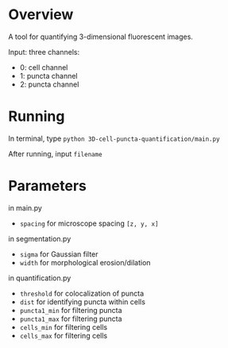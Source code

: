 # Overview
A tool for quantifying 3-dimensional fluorescent images.

Input: three channels:

- 0: cell channel
- 1: puncta channel
- 2: puncta channel

# Running
In terminal, type `python 3D-cell-puncta-quantification/main.py`

After running, input `filename`

# Parameters
in main.py
 - `spacing` for microscope spacing `[z, y, x]`

in segmentation.py
 - `sigma` for Gaussian filter
 - `width` for morphological erosion/dilation

in quantification.py
 - `threshold` for colocalization of puncta
 - `dist` for identifying puncta within cells
 - `puncta1_min` for filtering puncta
 - `puncta1_max` for filtering puncta
 - `cells_min` for filtering cells
 - `cells_max` for filtering cells
